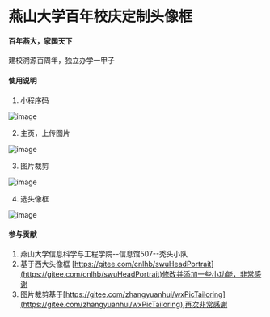 # 燕山大学百年校庆定制头像框


#### 百年燕大，家国天下
建校溯源百周年，独立办学一甲子


#### 使用说明

1.  小程序码

![image](https://gitee.com/syh_turbo/ProfileMiniProgram/raw/master/Image/%E5%BE%AE%E4%BF%A1%E5%9B%BE%E7%89%87_20200906135703.jpg)

2.  主页，上传图片

![image](https://gitee.com/syh_turbo/ProfileMiniProgram/raw/master/Image/%E5%BE%AE%E4%BF%A1%E5%9B%BE%E7%89%87_20200906135550.jpg)

3.  图片裁剪

![image](https://gitee.com/syh_turbo/ProfileMiniProgram/raw/master/Image/%E5%BE%AE%E4%BF%A1%E5%9B%BE%E7%89%87_20200906135545.jpg)

4.  选头像框

![image](https://gitee.com/syh_turbo/ProfileMiniProgram/raw/master/Image/%E5%BE%AE%E4%BF%A1%E5%9B%BE%E7%89%87_20200906135538.jpg)

#### 参与贡献


1.  燕山大学信息科学与工程学院--信息馆507--秃头小队
2.  基于西大头像框 [https://gitee.com/cnlhb/swuHeadPortrait](https://gitee.com/cnlhb/swuHeadPortrait)修改并添加一些小功能，非常感谢
3.  图片裁剪基于[https://gitee.com/zhangyuanhui/wxPicTailoring](https://gitee.com/zhangyuanhui/wxPicTailoring),再次非常感谢


